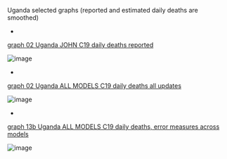 Uganda selected graphs (reported and estimated daily deaths are smoothed) 

*

[graph 02 Uganda JOHN C19 daily deaths reported](https://github.com/pourmalek/CovidLongitudinal/blob/main/output/countries/Uganda/graph%2002%20Uganda%20JOHN%20C19%20daily%20deaths%20reported.pdf)

![image](https://github.com/pourmalek/CovidLongitudinal/assets/30849720/47647725-1763-4cd3-b80a-6a5251a8958e)

*

[graph 02 Uganda ALL MODELS C19 daily deaths all updates](https://github.com/pourmalek/CovidLongitudinal/blob/main/output/countries/Uganda/graph%2002%20Uganda%20ALL%20MODELS%20C19%20daily%20deaths%20all%20updates.pdf)

![image](https://github.com/pourmalek/CovidLongitudinal/assets/30849720/c0750a57-be71-4593-834c-3fd0b0eb71eb)

*

[graph 13b Uganda ALL MODELS C19 daily deaths, error measures across models](https://github.com/pourmalek/CovidLongitudinal/blob/main/output/countries/Uganda/graph%2013b%20Uganda%20ALL%20MODELS%20C19%20daily%20deaths%2C%20error%20measures%20across%20models.pdf)

![image](https://github.com/pourmalek/CovidLongitudinal/assets/30849720/b26dc7df-e0e3-4f85-94ff-e822dfe09ee4)
